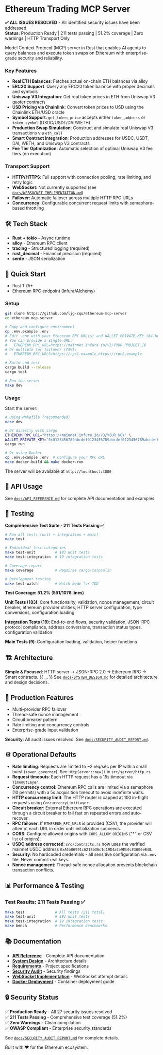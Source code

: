 # Ethereum Trading MCP Server
**✅ ALL ISSUES RESOLVED** - All identified security issues have been addressed.  
**Status:** Production Ready | 211 tests passing | 51.2% coverage | Zero warnings | HTTP Transport Only

Model Context Protocol (MCP) server in Rust that enables AI agents to query balances and execute token swaps on Ethereum with enterprise-grade security and reliability.

### Key Features

- **Real ETH Balances**: Fetches actual on-chain ETH balances via alloy
- **ERC20 Support**: Query any ERC20 token balance with proper decimals and symbols
- **Uniswap V3 Integration**: Get real token prices in ETH from Uniswap V3 quoter contracts
- **USD Pricing via Chainlink**: Convert token prices to USD using the Chainlink ETH/USD oracle
- **Symbol Support**: `get_token_price` accepts either `token_address` or `token_symbol` (USDC/USDT/DAI/WETH)
- **Production Swap Simulation**: Construct and simulate real Uniswap V3 transactions via `eth_call`
- **Smart Contract Integration**: Production addresses for USDC, USDT, DAI, WETH, and Uniswap V3 contracts
- **Fee Tier Optimization**: Automatic selection of optimal Uniswap V3 fee tiers (no execution)

### Transport Support

- **HTTP/HTTPS**: Full support with connection pooling, rate limiting, and retry logic
- **WebSocket**: Not currently supported (see [`docs/WEBSOCKET_IMPLEMENTATION.md`](docs/WEBSOCKET_IMPLEMENTATION.md))
- **Failover**: Automatic failover across multiple HTTP RPC URLs
- **Concurrency**: Configurable concurrent request limits with semaphore-based throttling

## 🛠️ Tech Stack

- **Rust + tokio** - Async runtime
- **alloy** - Ethereum RPC client  
- **tracing** - Structured logging (required)
- **rust_decimal** - Financial precision (required)
- **serde** - JSON serialization

## 🚀 Quick Start

- Rust 1.75+
- Ethereum RPC endpoint (Infura/Alchemy)

### Setup
```bash
git clone https://github.com/ljg-cqu/ethereum-mcp-server
cd ethereum-mcp-server

# Copy and configure environment
cp .env.example .env
# Edit .env with your Ethereum RPC URL(s) and WALLET_PRIVATE_KEY (64-hex, with or without 0x)
# You can provide a single URL:
#   ETHEREUM_RPC_URL=https://mainnet.infura.io/v3/YOUR_PROJECT_ID
# Or multiple for failover (CSV):
#   ETHEREUM_RPC_URLS=https://rpc1.example,https://rpc2.example

# Build and test
cargo build --release
cargo test

# Run the server
make dev
```

### Usage

Start the server:
```bash
# Using Makefile (recommended)
make dev

# Or directly with cargo
ETHEREUM_RPC_URL="https://mainnet.infura.io/v3/YOUR_KEY" \
WALLET_PRIVATE_KEY="0x0123456789abcdef0123456789abcdef0123456789abcdef0123456789abcdef" \
cargo run

# Or using Docker
cp .env.example .env  # Configure your RPC URL
make docker-build && make docker-run
```

The server will be available at `http://localhost:3000`

## 📖 API Usage

See [`docs/API_REFERENCE.md`](docs/API_REFERENCE.md) for complete API documentation and examples.

## 🧪 Testing

**Comprehensive Test Suite - 211 Tests Passing ✅**

```bash
# Run all tests (unit + integration + main)
make test

# Individual test categories
make test-unit         # 183 unit tests
make test-integration  # 19 integration tests

# Coverage report
make coverage          # Requires cargo-tarpaulin

# Development testing
make test-watch        # Watch mode for TDD
```

**Test Coverage: 51.2% (551/1076 lines)**

**Unit Tests (183)**: Core functionality, validation, nonce management, circuit breaker, ethereum provider utilities, HTTP server configuration, type conversions, configuration loading

**Integration Tests (19)**: End-to-end flows, security validation, JSON-RPC protocol compliance, address conversions, transaction status types, configuration validation

**Main Tests (9)**: Configuration loading, validation, helper functions

## 🏗️ Architecture

**Simple & Focused**: HTTP server → JSON-RPC 2.0 → Ethereum RPC → Smart contracts.
{{ ... }}
See [`docs/SYSTEM_DESIGN.md`](docs/SYSTEM_DESIGN.md) for detailed architecture and design decisions.

## 📝 Production Features

- Multi-provider RPC failover
- Thread-safe nonce management  
- Circuit breaker pattern
- Rate limiting and concurrency controls
- Enterprise-grade input validation

**Security**: All audit issues resolved. See [`docs/SECURITY_AUDIT_REPORT.md`](docs/SECURITY_AUDIT_REPORT.md).

## ⚙️ Operational Defaults

- **Rate limiting**: Requests are limited to ~2 req/sec per IP with a small burst (`tower_governor`). See `HttpServer::new()` in `src/server/http.rs`.
- **Request timeouts**: Each HTTP request has a 15s timeout via `TimeoutLayer`.
- **Concurrency control**: Ethereum RPC calls are limited via a semaphore (10 permits) with a 5s acquisition timeout to avoid indefinite waits.
- **HTTP concurrency limit**: The HTTP router is capped at 100 in-flight requests using `ConcurrencyLimitLayer`.
- **Circuit breaker**: External Ethereum RPC operations are executed through a circuit breaker to fail fast on repeated errors and auto-recover.
- **RPC failover**: If `ETHEREUM_RPC_URLS` is provided (CSV), the provider will attempt each URL in order until initialization succeeds.
- **CORS**: Configure allowed origins with `CORS_ALLOW_ORIGINS` ("*" or CSV list of origins).
- **USDC address corrected**: `src/contracts.rs` now uses the verified mainnet USDC address `0xA0b86991c6218b36c1d19D4a2e9Eb0cE3606eB48`.
- **Security**: No hardcoded credentials - all sensitive configuration via `.env` file. Never commit real keys.
- **Nonce management**: Thread-safe nonce allocation prevents blockchain transaction conflicts.

## 📊 Performance & Testing

### **Test Results: 211 Tests Passing ✅**
```bash
make test              # All tests (211 total)
make test-unit         # 183 unit tests  
make test-integration  # 19 integration tests
make bench             # Performance benchmarks
```

## 📚 Documentation

- **[API Reference](docs/API_REFERENCE.md)** - Complete API documentation
- **[System Design](docs/SYSTEM_DESIGN.md)** - Architecture details
- **[Requirements](docs/REQUIREMENTS.md)** - Project specifications  
- **[Security Audit](docs/SECURITY_AUDIT_REPORT.md)** - Security findings
- **[WebSocket Implementation](docs/WEBSOCKET_IMPLEMENTATION.md)** - WebSocket attempt details
- **[Docker Deployment](docs/DOCKER_DEPLOYMENT.md)** - Container deployment guide

## 🔒 Security Status

✅ **Production Ready** - All 27 security issues resolved  
✅ **211 Tests Passing** - Comprehensive test coverage (51.2%)  
✅ **Zero Warnings** - Clean compilation  
✅ **OWASP Compliant** - Enterprise security standards

See [`docs/SECURITY_AUDIT_REPORT.md`](docs/SECURITY_AUDIT_REPORT.md) for complete details.

Built with ❤️ for the Ethereum ecosystem.
